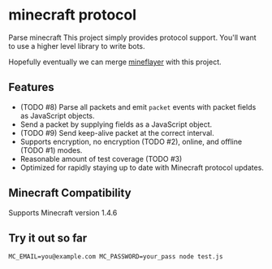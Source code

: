 # minecraft protocol

Parse minecraft
This project simply provides protocol support. You'll want to use a higher
level library to write bots.

Hopefully eventually we can merge 
[mineflayer](https://github.com/superjoe30/mineflayer) with this project.

## Features

 * (TODO #8) Parse all packets and emit `packet` events with packet fields as JavaScript
   objects.
 * Send a packet by supplying fields as a JavaScript object.
 * (TODO #9) Send keep-alive packet at the correct interval.
 * Supports encryption, no encryption (TODO #2), online, and offline (TODO #1) modes.
 * Reasonable amount of test coverage (TODO #3)
 * Optimized for rapidly staying up to date with Minecraft protocol updates.

## Minecraft Compatibility

Supports Minecraft version 1.4.6

## Try it out so far

`MC_EMAIL=you@example.com MC_PASSWORD=your_pass node test.js`
